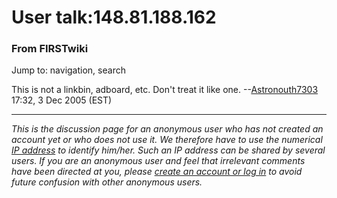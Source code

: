 # User talk:148.81.188.162

### From FIRSTwiki

Jump to: navigation, search

This is not a linkbin, adboard, etc. Don't treat it like one.
--[Astronouth7303](User:Astronouth7303 "User:Astronouth7303" )
17:32, 3 Dec 2005 (EST)

* * *

_This is the discussion page for an anonymous user who has not created an
account yet or who does not use it. We therefore have to use the numerical [IP
address](http://www.wikipedia.org/wiki/IP_address "wikipedia:IP_address" ) to
identify him/her. Such an IP address can be shared by several users. If you
are an anonymous user and feel that irrelevant comments have been directed at
you, please [create an account or log in](Special:Userlogin
"Special:Userlogin" ) to avoid future confusion with other anonymous users._


